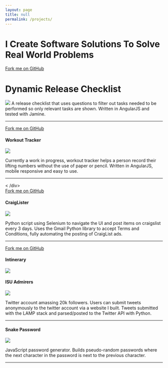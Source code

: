 ```yaml
---
layout: page
title: null
permalink: /projects/
---
```


<link rel="stylesheet" type="text/css" href="lib/css/bootswatch.css">
<link rel="stylesheet" type="text/css" href="lib/css/github-ribbon.css">
<link href="https://fonts.googleapis.com/css?family=Arvo" rel="stylesheet" type="text/css">

<div class="row text-center">
  <div class="col-lg-12 text-center">
  <h1 class="title text-center">
    I Create Software Solutions To Solve Real World Problems
  </h1>
  </div>
</div>

<div class="row white-row">
  <div class="col-sm-6">
    <div class="github-fork-ribbon-wrapper right">
      <div class="github-fork-ribbon">
        <a href="https://github.com/clickthisnick/dynamic-release-checklist">Fork me on GitHub</a>
      </div>
    </div>
  </div>
</div>

# Dynamic Release Checklist

![](../images/projects/dynamic-release-checklist.png) A release checklist that uses questions to filter out tasks needed to be performed so only relevant tasks are shown. Written in AngularJS and tested with Jamine.

--------------------------------------------------------------------------------

<div class="col-sm-6">
  <div class="github-fork-ribbon-wrapper right">
    <div class="github-fork-ribbon">
      <a href="https://github.com/clickthisnick/WorkoutTracker">Fork me on GitHub</a>
    </div>
  </div>
<div class="text-left">

<h4>Workout Tracker</h4>
</div>
  <img src="../images/projects/workout-tracker.png" class="img-responsive center-block">
    <p>
      Currently a work in progress, workout tracker helps a person record their lifting numbers without the use of paper or pencil. Written in AngularJS, mobile responsive and easy to use.
    </p>
    <hr><
/div>

<div class="col-sm-6">
  <div class="github-fork-ribbon-wrapper right">
    <div class="github-fork-ribbon">
      <a href="https://github.com/clickthisnick/CraigLister">Fork me on GitHub</a>
    </div>
  </div>
  <h4>CraigLister</h4>
  <img src="../images/projects/craiglister.png" class="img-responsive">
  <p>Python script using Selenium to navigate the UI and post items on craigslist every 3 days. Uses the Gmail Python library to accept Terms and Conditions, fully automating the posting of CraigList ads. </p>
  <hr>
</div>

<div class="col-sm-6">
  <div class="github-fork-ribbon-wrapper right">
    <div class="github-fork-ribbon">
      <a href="https://github.com/clickthisnick/itinerary">Fork me on GitHub</a>
    </div>
  </div>
  <h4>Intinerary</h4>
  <img src="../images/projects/itinerary.png" class="img-responsive>
  <p>
    An intinerary creator. Never be late to an event and never forget something again! Written in KnockoutJS
  </p>
  <hr>
</div>

<div class="col-sm-6">
  <h4>ISU Admirers</h4>
  <img src="../images/projects/isuadmirerers.png" class="img-responsive">
  <p>
    Twitter account amassing 20k followers. Users can submit tweets anonymously to the twitter account via a website I built. Tweets submitted with the LAMP stack and parsed/posted to the Twitter API with Python.
  </p>
  <hr>
</div>

<div class="col-sm-6">
  <h4>Snake Password</h4>
  <img src="../images/projects/snake.png" class="img-responsive center-block">
  <p>
    JavaScript password generator. Builds pseudo-random passwords where the next character in the password is next to the previous character.
  </p>
  <hr>
</div>

<script src="lib/js/jquery.js">
</script>

<script src="lib/js/bootstrap.min.js">
</script>
